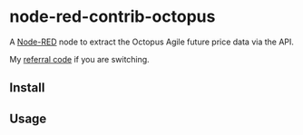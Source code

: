 node-red-contrib-octopus
========================

A <a href="http://nodered.org" target="_new">Node-RED</a> node to extract the Octopus Agile future price data via the API.

My [referral code](share.octopus.energy/mauve-bell-979) if you are switching.

Install
-------



Usage
-----
